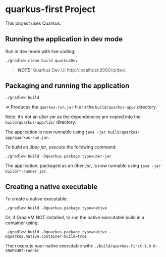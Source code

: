 # quarkus-first Project

This project uses Quarkus.

## Running the application in dev mode

Run in dev mode with live coding:
```shell script
./gradlew clean build quarkusDev
```
> **_NOTE:_**  Quarkus Dev UI http://localhost:8080/q/dev/.

## Packaging and running the application

```shell script
./gradlew build
```
=> Produces the `quarkus-run.jar` file in the `build/quarkus-app/` directory.

Note: it’s not an _über-jar_ as the dependencies are copied into the `build/quarkus-app/lib/` directory.

The application is now runnable using `java -jar build/quarkus-app/quarkus-run.jar`.

To build an _über-jar_, execute the following command:
```shell script
./gradlew build -Dquarkus.package.type=uber-jar
```

The application, packaged as an _über-jar_, is now runnable using `java -jar build/*-runner.jar`.

## Creating a native executable

To create a native executable: 
```shell script
./gradlew build -Dquarkus.package.type=native
```

Or, if GraalVM NOT installed, to run the native executable build in a container using: 
```shell script
./gradlew build -Dquarkus.package.type=native -Dquarkus.native.container-build=true
```

Then execute your native executable with: `./build/quarkus-first-1.0.0-SNAPSHOT-runner`